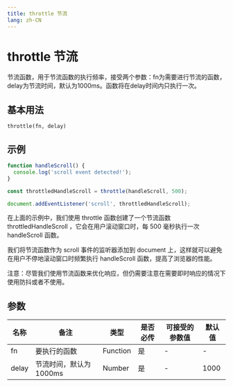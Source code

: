 ```yaml
---
title: throttle 节流
lang: zh-CN
---
```

# throttle 节流

节流函数，用于节流函数的执行频率，接受两个参数：fn为需要进行节流的函数，delay为节流时间，默认为1000ms。函数将在delay时间内只执行一次。

## 基本用法
`
throttle(fn, delay)
`

## 示例
```javascript
function handleScroll() {
  console.log('scroll event detected!');
}

const throttledHandleScroll = throttle(handleScroll, 500);

document.addEventListener('scroll', throttledHandleScroll);

```
在上面的示例中，我们使用 throttle 函数创建了一个节流函数 throttledHandleScroll ，它会在用户滚动窗口时，每 500 毫秒执行一次 handleScroll 函数。

我们将节流函数作为 scroll 事件的监听器添加到 document 上，这样就可以避免在用户不停地滚动窗口时频繁执行 handleScroll 函数，提高了浏览器的性能。

注意：尽管我们使用节流函数来优化响应，但仍需要注意在需要即时响应的情况下使用防抖或者不使用。


## 参数



| 名称  | 备注 | 类型 | 是否必传| 可接受的参数值 | 默认值 |
|  ---  | ----| ---- | -------|------------- | ------- |
| fn |要执行的函数|Function| 是  |-  | -|
| delay |节流时间，默认为1000ms|Number| 是  |-  | 1000|

